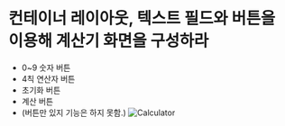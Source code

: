# 컨테이너 레이아웃, 텍스트 필드와 버튼을 이용해 계산기 화면을 구성하라
- 0~9 숫자 버튼
- 4칙 연산자 버튼
- 초기화 버튼
- 계산 버튼
- (버튼만 있지 기능은 하지 못함.)
![Calculator](https://github.com/Hongkyoungseuk/Calculator/assets/117065210/256d39df-8188-42b9-b26f-53067f30fd0e)